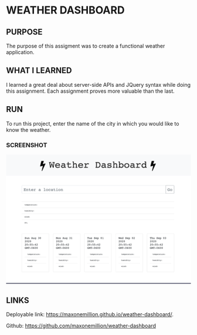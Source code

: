 # WEATHER DASHBOARD

## PURPOSE
The purpose of this assigment was to create a functional weather application.

## WHAT I LEARNED
I learned a great deal about server-side APIs and JQuery syntax while doing this assignment. Each assignment proves more valuable than the last.

## RUN
To run this project, enter the name of the city in which you would like to know the weather.

### SCREENSHOT
![project screenshot](develop/images/screenshot.png)

## LINKS
Deployable link: https://maxonemillion.github.io/weather-dashboard/.

Github: https://github.com/maxonemillion/weather-dashboard